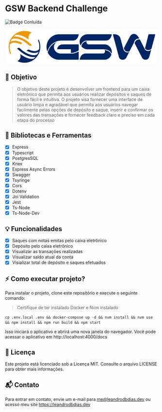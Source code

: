 # GSW Backend Challenge

![Badge Conluída](http://img.shields.io/static/v1?label=STATUS&message=CONCLUIDO&color=GREEN&style=for-the-badge)

<p align="center">
  <img src="assets/gsw-logo.png" alt="texto alternativo"  />
</p>

## :dart: Objetivo

> O objetivo deste projeto é desenvolver um frontend para um caixa eletrônico que permita aos usuários realizar depósitos e saques de forma fácil e intuitiva. O projeto visa fornecer uma interface de usuário limpa e agradável que permita aos usuários navegar facilmente pelas opções de depósito e saque, inserir e confirmar os valores das transações e fornecer feedback claro e preciso em cada etapa do processo

## :hammer: Bibliotecas e Ferramentas

- [x] Express
- [x] Typescript
- [x] PostgresSQL
- [x] Knex
- [x] Express Async Errors
- [x] Swagger
- [x] Tsyringe
- [x] Cors
- [x] Dotenv
- [x] Joi Validation
- [x] Jest
- [x] Ts-Node
- [x] Ts-Node-Dev

## :bulb: Funcionalidades

- [x] Saques com notas emitas pelo caixa eletrônico
- [x] Depósito pelo caixa eletrônico
- [x] Visualizar as transações realizadas
- [x] Visualizar saldo atual da conta
- [x] Visializar total de depósito e saques efetuados

## :zap: Como executar projeto?

Para instalar o projeto, clone este repositório e execute o seguinte comando:

> Certifique de ter instalado Docker e Nvm instalado

`cp .env.local .env && docker-compose up -d && nvm install && nvm use && npm install && npm run build && npm start`

Isso iniciará o aplicativo e abrirá uma nova janela do navegador. Você pode acessar o aplicativo em http://localhost:4000/docs

## :key: Licença

Este projeto está licenciado sob a Licença MIT. Consulte o arquivo LICENSE para obter mais informações.

## :mailbox_with_mail: Contato

Para entrar em contato, envie um e-mail para <me@leandrodbdias.dev> ou acesso meu site <https://leandrodbdias.dev>
